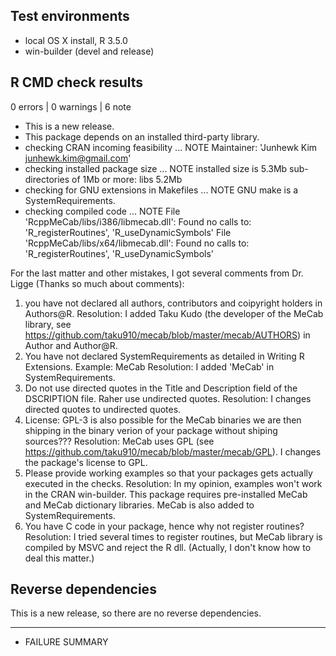 ## Test environments
* local OS X install, R 3.5.0
* win-builder (devel and release)

## R CMD check results

0 errors | 0 warnings | 6 note

* This is a new release.
* This package depends on an installed third-party library.
* checking CRAN incoming feasibility ... NOTE
Maintainer: 'Junhewk Kim <junhewk.kim@gmail.com>'
* checking installed package size ... NOTE
  installed size is  5.3Mb
  sub-directories of 1Mb or more:
    libs   5.2Mb
* checking for GNU extensions in Makefiles ... NOTE
GNU make is a SystemRequirements.
* checking compiled code ... NOTE
File 'RcppMeCab/libs/i386/libmecab.dll':
  Found no calls to: 'R_registerRoutines', 'R_useDynamicSymbols'
File 'RcppMeCab/libs/x64/libmecab.dll':
  Found no calls to: 'R_registerRoutines', 'R_useDynamicSymbols'

For the last matter and other mistakes, I got several comments from Dr. Ligge (Thanks so much about comments):

1. you have  not declared all authors, contributors and coipyright
holders in Authors@R.
	Resolution: I added Taku Kudo (the developer of the MeCab library, see https://github.com/taku910/mecab/blob/master/mecab/AUTHORS) in Author and Author@R.
2. You have not declared SystemRequirements as detailed in Writing R
Extensions. Example: MeCab
	Resolution: I added 'MeCab' in SystemRequirements.
3. Do not use directed quotes in the Title and Description field of the
DSCRIPTION file. Raher use undirected quotes.
	Resolution: I changes directed quotes to undirected quotes.
4. License: GPL-3 is also possible for the MeCab binaries we are then
shipping in the binary verion of your package without shiping sources???
	Resolution: MeCab uses GPL (see https://github.com/taku910/mecab/blob/master/mecab/GPL). I changes the package's license to GPL.
5. Please provide working examples so that your packages gets actually
executed in the checks.
	Resolution: In my opinion, examples won't work in the CRAN win-builder. This package requires pre-installed MeCab and MeCab dictionary libraries. MeCab is also added to SystemRequirements.
6. You have C code in your package, hence why not register routines?
	Resolution: I tried several times to register routines, but MeCab library is compiled by MSVC and reject the R dll. (Actually, I don't know how to deal this matter.)

## Reverse dependencies

This is a new release, so there are no reverse dependencies.

---

* FAILURE SUMMARY
